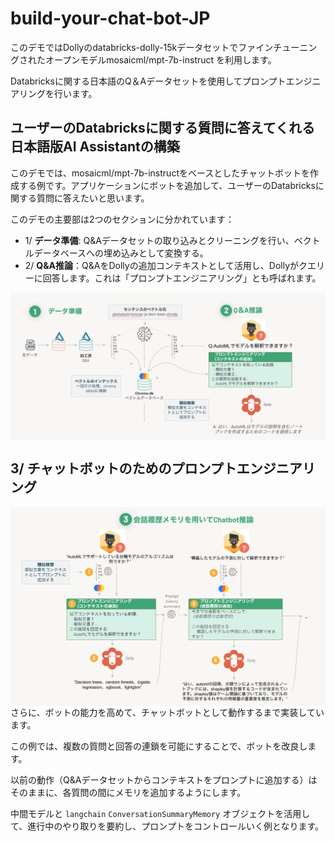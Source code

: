 # build-your-chat-bot-JP

このデモではDollyのdatabricks-dolly-15kデータセットでファインチューニングされたオープンモデルmosaicml/mpt-7b-instruct を利用します。 

Databricksに関する日本語のQ＆Aデータセットを使用してプロンプトエンジニアリングを行います。

## ユーザーのDatabricksに関する質問に答えてくれる日本語版AI Assistantの構築

このデモでは、mosaicml/mpt-7b-instructをベースとしたチャットボットを作成する例です。アプリケーションにボットを追加して、ユーザーのDatabricksに関する質問に答えたいと思います。

このデモの主要部は2つのセクションに分かれています：

- 1/ **データ準備**: Q&Aデータセットの取り込みとクリーニングを行い、ベクトルデータベースへの埋め込みとして変換する。
- 2/ **Q&A推論**：Q&AをDollyの追加コンテキストとして活用し、Dollyがクエリーに回答します。これは「プロンプトエンジニアリング」とも呼ばれます。

<img style="margin: auto; display: block" width="1200px" src="https://github.com/yulan-yan/images-public/blob/6551b258815ed74ec5f54db34b6129e6325aa941/dolly-dbqa-chatbot.png?raw=true">

## 3/ チャットボットのためのプロンプトエンジニアリング

<img style="float: right" width="600px" src="https://github.com/yulan-yan/images-public/blob/6551b258815ed74ec5f54db34b6129e6325aa941/dolly_conversation.png?raw=true">

さらに、ボットの能力を高めて、チャットボットとして動作するまで実装しています。

この例では、複数の質問と回答の連鎖を可能にすることで、ボットを改良します。

以前の動作（Q&Aデータセットからコンテキストをプロンプトに追加する）はそのままに、各質問の間にメモリを追加するようにします。

中間モデルと `langchain` `ConversationSummaryMemory` オブジェクトを活用して、進行中のやり取りを要約し、プロンプトをコントロールいく例となります。
